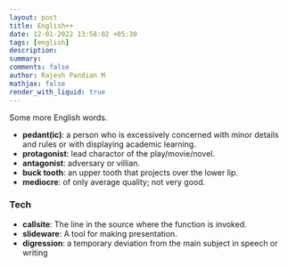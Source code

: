 ```yaml
---
layout: post
title: English++
date: 12-01-2022 13:58:02 +05:30
tags: [english]
description:
summary:
comments: false
author: Rajesh Pandian M
mathjax: false
render_with_liquid: true
---
```


Some more English words.

- **pedant(ic)**: a person who is excessively concerned with minor details and rules or with displaying academic learning.
- **protagonist**:  lead charactor of the play/movie/novel.
- **antagonist**: adversary or villian.
- **buck tooth**: an upper tooth that projects over the lower lip.
- **mediocre**: of only average quality; not very good.

### Tech

- **callsite**: The line in the source where the function is invoked.
- **slideware**: A tool for making presentation.
- **digression**: a temporary deviation from the main subject in speech or writing
